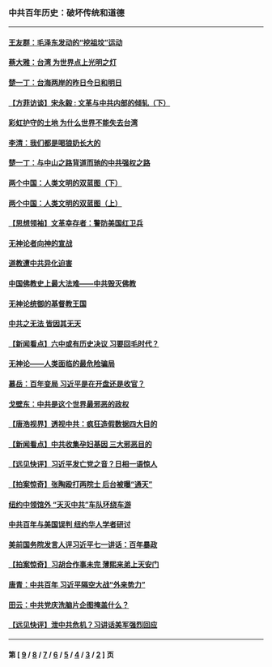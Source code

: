 ### 中共百年历史：破坏传统和道德
---
#### [王友群：毛泽东发动的“挖祖坟”运动](../../pages/nf1176114/n13723639.md?07210430) 
#### [蔡大雅：台湾 为世界点上光明之灯](../../pages/nf1176114/n13531530.md?07210430) 
#### [楚一丁：台海两岸的昨日今日和明日](../../pages/nf1176114/n13531468.md?07210430) 
#### [【方菲访谈】宋永毅 : 文革与中共内部的倾轧（下）](../../pages/nf1176114/n13486836.md?07210430) 
#### [彩虹护守的土地 为什么世界不能失去台湾](../../pages/nf1176114/n13476849.md?07210430) 
#### [李清：我们都是喝狼奶长大的](../../pages/nf1176114/n13471478.md?07210430) 
#### [楚一丁：与中山之路背道而驰的中共强权之路](../../pages/nf1176114/n13437270.md?07210430) 
#### [两个中国：人类文明的双蓝图（下）](../../pages/nf1176114/n13423132.md?07210430) 
#### [两个中国：人类文明的双蓝图（上）](../../pages/nf1176114/n13422687.md?07210430) 
#### [【思想领袖】文革幸存者：警防美国红卫兵](../../pages/nf1176114/n13339289.md?07210430) 
#### [无神论者向神的宣战](../../pages/nf1176114/n13281535.md?07210430) 
#### [道教遭中共异化迫害](../../pages/nf1176114/n13281463.md?07210430) 
#### [中国佛教史上最大法难——中共毁灭佛教](../../pages/nf1176114/n13281397.md?07210430) 
#### [无神论统御的基督教王国](../../pages/nf1176114/n13281280.md?07210430) 
#### [中共之无法 皆因其无天](../../pages/nf1176114/n13281088.md?07210430) 
#### [【新闻看点】六中或有历史决议 习要回毛时代？](../../pages/nf1176114/n13222895.md?07210430) 
#### [无神论——人类面临的最危险骗局](../../pages/nf1176114/n13196137.md?07210430) 
#### [慕岳：百年变局 习近平是在开盘还是收官？](../../pages/nf1176114/n13206516.md?07210430) 
#### [戈壁东：中共是这个世界最邪恶的政权](../../pages/nf1176114/n13085641.md?07210430) 
#### [【唐浩视界】透视中共：疯狂造假数据四大目的](../../pages/nf1176114/n13080590.md?07210430) 
#### [【新闻看点】中共收集孕妇基因 三大邪恶目的](../../pages/nf1176114/n13077182.md?07210430) 
#### [【远见快评】习近平发亡党之音？日相一语惊人](../../pages/nf1176114/n13074809.md?07210430) 
#### [【拍案惊奇】张陶殴打两院士 后台被曝“通天”](../../pages/nf1176114/n13070496.md?07210430) 
#### [纽约中领馆外 “天灭中共”车队环绕车游](../../pages/nf1176114/n13070693.md?07210430) 
#### [中共百年与美国误判 纽约华人学者研讨](../../pages/nf1176114/n13067969.md?07210430) 
#### [美前国务院发言人评习近平七一讲话：百年暴政](../../pages/nf1176114/n13066986.md?07210430) 
#### [【拍案惊奇】习胡合作事未完 薄熙来弟上天安门](../../pages/nf1176114/n13065867.md?07210430) 
#### [唐青：中共百年 习近平隔空大战“外来势力”](../../pages/nf1176114/n13065976.md?07210430) 
#### [田云：中共党庆洗脑片企图掩盖什么？](../../pages/nf1176114/n13064395.md?07210430) 
#### [【远见快评】泄中共危机？习讲话美军强烈回应](../../pages/nf1176114/n13064269.md?07210430) 

---
#### 第 [ [9](./9.md?07210430) / [8](./8.md?07210430) / [7](./7.md?07210430) / [6](./6.md?07210430) / [5](./5.md?07210430) / [4](./4.md?07210430) / [3](./3.md?07210430) / [2](./2.md?07210430) ] 页
